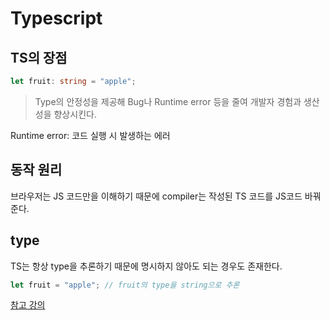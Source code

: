 # Typescript

## TS의 장점

```typescript
let fruit: string = "apple";
```

> Type의 안정성을 제공해 Bug나 Runtime error 등을 줄여 개발자 경험과 생산성을 향상시킨다.

Runtime error: 코드 실행 시 발생하는 에러

## 동작 원리

브라우저는 JS 코드만을 이해하기 때문에 compiler는 작성된 TS 코드를 JS코드 바꿔준다.

## type

TS는 항상 type을 추론하기 때문에 명시하지 않아도 되는 경우도 존재한다.

```typescript
let fruit = "apple"; // fruit의 type을 string으로 추론
```

[참고 강의](https://nomadcoders.co/typescript-for-beginners/lectures/3667)
